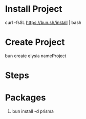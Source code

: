 # Install Project
curl -fsSL https://bun.sh/install | bash

# Create Project 
bun create elysia nameProject

# Steps


# Packages
1. bun install -d prisma